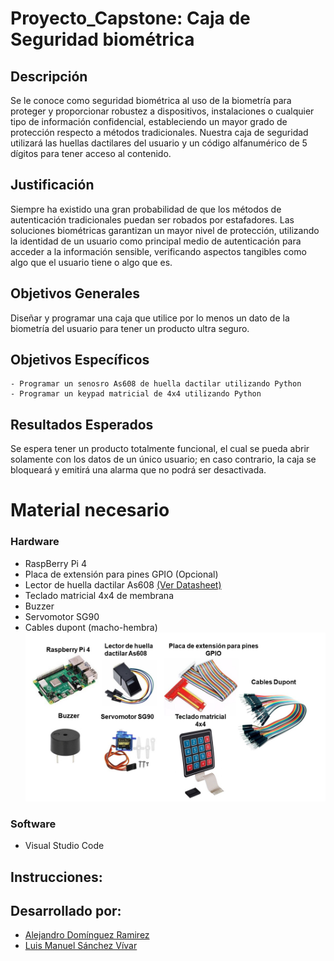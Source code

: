 # Proyecto_Capstone: Caja de Seguridad biométrica

## Descripción
Se le conoce como seguridad biométrica al uso de la biometría para proteger y proporcionar robustez a dispositivos, instalaciones o cualquier tipo de información confidencial, estableciendo un mayor grado de protección respecto a métodos tradicionales. Nuestra caja de seguridad utilizará las huellas dactilares del usuario y un código alfanumérico de 5 dígitos para tener acceso al contenido.

## Justificación
Siempre ha existido una gran probabilidad de que los métodos de autenticación tradicionales puedan ser robados por estafadores.
Las soluciones biométricas garantizan un mayor nivel de protección, utilizando la identidad de un usuario como principal medio de autenticación para acceder a la información sensible, verificando aspectos tangibles como algo que el usuario tiene o algo que es.

## Objetivos Generales
Diseñar y programar una caja que utilice por lo menos un dato de la biometría del usuario para tener un producto ultra seguro. 
## Objetivos Específicos
    - Programar un senosro As608 de huella dactilar utilizando Python
    - Programar un keypad matricial de 4x4 utilizando Python
## Resultados Esperados
Se espera tener un producto totalmente funcional, el cual se pueda abrir solamente con los datos de un único usuario; en caso contrario, la caja se bloqueará y emitirá una alarma que no podrá ser desactivada.
# Material necesario
### Hardware
- RaspBerry Pi 4
- Placa de extensión para pines GPIO (Opcional)
- Lector de huella dactilar As608 [(Ver Datasheet)](https://server4.eca.ir/eshop/000/AS608/Synochip-AS608.pdf) 
- Teclado matricial 4x4 de membrana
- Buzzer
- Servomotor SG90 
- Cables dupont (macho-hembra)
![](https://github.com/Alejandro-Dom/Proyecto_Capstone/blob/main/Imagenes/Materiales.jpg)
### Software
- Visual Studio Code


## Instrucciones:

## Desarrollado por:
- [Alejandro Domínguez Ramirez](https://github.com/Alejandro-Dom)
- [Luis Manuel Sánchez Vívar](https://github.com/ManuSV16)


